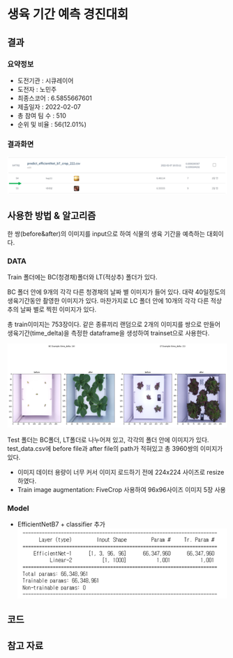 # 생육 기간 예측 경진대회

## 결과

### 요약정보

- 도전기관 : 시큐레이어
- 도전자 : 노민주
- 최종스코어 : 6.5855667601
- 제출일자 : 2022-02-07
- 총 참여 팀 수 : 510
- 순위 및 비율 : 56(12.01%)

### 결과화면

![leaderboard](./img/leaderboard_img.png)

## 사용한 방법 & 알고리즘

한 쌍(before&after)의 이미지를 input으로 하여 식물의 생육 기간을 예측하는 대회이다.

### DATA

Train 폴더에는 BC(청경채)폴더와 LT(적상추) 폴더가 있다.

BC 폴더 안에 9개의 각각 다른 청경채의 날짜 별 이미지가 들어 있다. 대략 40일정도의 생육기간동안 촬영한 이미지가 있다.
마찬가지로 LC 폴더 안에 10개의 각각 다른 적상추의 날짜 별로 찍힌 이미지가 있다. 

총 train이미지는 753장이다. 같은 종류끼리 랜덤으로 2개의 이미지를 쌍으로 만들어 생육기간(time_delta)을 측정한 dataframe을 생성하여 trainset으로 사용한다.

![train_example](./img/example.png)

Test 폴더는 BC폴더, LT폴더로 나누어져 있고, 각각의 폴더 안에 이미지가 있다. test_data.csv에 before file과 after file의 path가 적혀있고 총 3960쌍의 이미지가 있다.

- 이미지 데이터 용량이 너무 커서 이미지 로드하기 전에 224x224 사이즈로 resize하였다.
- Train image augmentation: FiveCrop 사용하여 96x96사이즈 이미지 5장 사용

### Model
- EfficientNetB7 + classifier 추가
![model](./img/model.PNG)

## 코드

## 참고 자료
